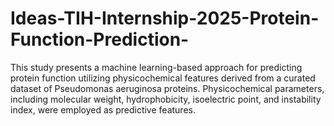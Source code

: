 # Ideas-TIH-Internship-2025-Protein-Function-Prediction-
This study presents a machine learning-based approach for predicting protein function utilizing physicochemical features derived from a curated dataset of Pseudomonas aeruginosa proteins. Physicochemical parameters, including molecular weight, hydrophobicity, isoelectric point, and instability index, were employed as predictive features.
